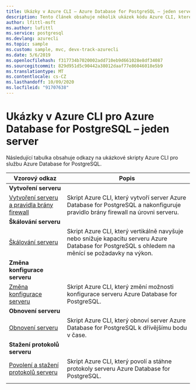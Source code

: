 ```yaml
---
title: Ukázky v Azure CLI – Azure Database for PostgreSQL – jeden server
description: Tento článek obsahuje několik ukázek kódu Azure CLI, které jsou k dispozici pro interakci s Azure Database for PostgreSQLm na jednom serveru.
author: lfittl-msft
ms.author: lufittl
ms.service: postgresql
ms.devlang: azurecli
ms.topic: sample
ms.custom: sample, mvc, devx-track-azurecli
ms.date: 5/6/2019
ms.openlocfilehash: f317734b7020002add710eb9d661028e8df34087
ms.sourcegitcommit: 829d951d5c90442a38012daaf77e86046018e5b9
ms.translationtype: MT
ms.contentlocale: cs-CZ
ms.lasthandoff: 10/09/2020
ms.locfileid: "91707638"
---
```

# <a name="azure-cli-samples-for-azure-database-for-postgresql---single-server"></a>Ukázky v Azure CLI pro Azure Database for PostgreSQL – jeden server
Následující tabulka obsahuje odkazy na ukázkové skripty Azure CLI pro službu Azure Database for PostgreSQL.

| Vzorový odkaz | Popis |
|---|---|
|**Vytvoření serveru**||
| [Vytvoření serveru a pravidla brány firewall](scripts/sample-create-server-and-firewall-rule.md?toc=%2fcli%2fazure%2ftoc.json) | Skript Azure CLI, který vytvoří server Azure Database for PostgreSQL a nakonfiguruje pravidlo brány firewall na úrovni serveru. |
|**Škálování serveru**||
| [Škálování serveru](scripts/sample-scale-server-up-or-down.md?toc=%2fcli%2fazure%2ftoc.json) | Skript Azure CLI, který vertikálně navyšuje nebo snižuje kapacitu serveru Azure Database for PostgreSQL s ohledem na měnící se požadavky na výkon. |
|**Změna konfigurace serveru**||
| [Změna konfigurace serveru](./scripts/sample-change-server-configuration.md?toc=%2fcli%2fazure%2ftoc.json) | Skript Azure CLI, který změní možnosti konfigurace serveru Azure Database for PostgreSQL. |
|**Obnovení serveru**||
| [Obnovení serveru](./scripts/sample-point-in-time-restore.md?toc=%2fcli%2fazure%2ftoc.json) | Skript Azure CLI, který obnoví server Azure Database for PostgreSQL k dřívějšímu bodu v čase. |
|**Stažení protokolů serveru**||
| [Povolení a stažení protokolů serveru](./scripts/sample-server-logs.md?toc=%2fcli%2fazure%2ftoc.json) | Skript Azure CLI, který povolí a stáhne protokoly serveru Azure Database for PostgreSQL. |
|||

